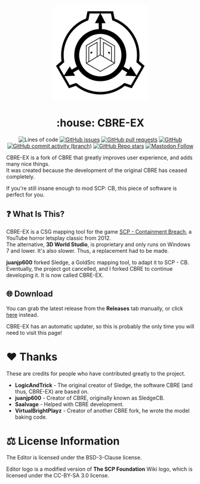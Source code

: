<div align="center">
  <img width="256" height="256" src="Branding/cbre-ex.svg">
  <h1>
    :house: CBRE-EX
  </h1>
  
  ![Lines of code](https://img.shields.io/tokei/lines/github/analogfeelings/cbre-ex?label=Lines%20Of%20Code&style=flat-square)
  [![GitHub issues](https://img.shields.io/github/issues/analogfeelings/cbre-ex?label=Issues&style=flat-square)](https://github.com/AnalogFeelings/cbre-ex/issues)
  [![GitHub pull requests](https://img.shields.io/github/issues-pr/analogfeelings/cbre-ex?label=Pull%20Requests&style=flat-square)](https://github.com/AnalogFeelings/cbre-ex/pulls)
  [![GitHub](https://img.shields.io/github/license/analogfeelings/cbre-ex?label=License&style=flat-square)](https://github.com/AnalogFeelings/cbre-ex/blob/master/LICENSE.txt)
  [![GitHub commit activity (branch)](https://img.shields.io/github/commit-activity/m/analogfeelings/cbre-ex/main?label=Commit%20Activity&style=flat-square)](https://github.com/AnalogFeelings/cbre-ex/graphs/commit-activity)
  [![GitHub Repo stars](https://img.shields.io/github/stars/analogfeelings/cbre-ex?label=Stargazers&style=flat-square)](https://github.com/AnalogFeelings/cbre-ex/stargazers)
  [![Mastodon Follow](https://img.shields.io/mastodon/follow/109309123442839534?domain=https%3A%2F%2Ftech.lgbt&style=social)](https://tech.lgbt/@analog_feelings)
</div>

CBRE-EX is a fork of CBRE that greatly improves user experience, and adds many nice things.  
It was created because the development of the original CBRE has ceased completely.

If you're still insane enough to mod SCP: CB, this piece of software is perfect for you.

## :question: What Is This?

CBRE-EX is a CSG mapping tool for the game [SCP - Containment Breach](https://scpcbgame.com/), a YouTube horror letsplay classic from 2012.  
The alternative, **3D World Studio**, is proprietary and only runs on Windows 7 and lower. It's also slower. Thus, a replacement had to be made.

**juanjp600** forked Sledge, a GoldSrc mapping tool, to adapt it to SCP - CB. Eventually, the project got cancelled, and I forked CBRE to
continue developing it. It is now called CBRE-EX.

## :globe_with_meridians: Download

You can grab the latest release from the **Releases** tab manually, or click [here](https://github.com/AestheticalZ/cbre-ex/releases/) instead.

CBRE-EX has an automatic updater, so this is probably the only time you will need to visit this page!

# :heart: Thanks

These are credits for people who have contributed greatly to the project.

- **LogicAndTrick** - The original creator of Sledge, the software CBRE (and thus, CBRE-EX) are based on.
- **juanjp600** - Creator of CBRE, originally known as SledgeCB.
- **Saalvage** - Helped with CBRE development.
- **VirtualBrightPlayz** - Creator of another CBRE fork, he wrote the model baking code.

# :balance_scale: License Information

The Editor is licensed under the BSD-3-Clause license.  

Editor logo is a modified version of **The SCP Foundation** Wiki logo, which is licensed under the CC-BY-SA 3.0 license.
